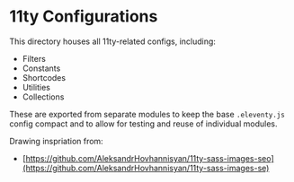 # 11ty Configurations

This directory houses all 11ty-related configs, including:

- Filters
- Constants
- Shortcodes
- Utilities
- Collections

These are exported from separate modules to keep the base `.eleventy.js` config compact and to allow for testing and reuse of individual modules.

Drawing inspriation from:

- [https://github.com/AleksandrHovhannisyan/11ty-sass-images-seo](https://github.com/AleksandrHovhannisyan/11ty-sass-images-se)
